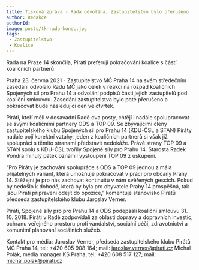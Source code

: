 ```yaml
---
title: Tisková zpráva - Rada odvolána, Zastupitelstvo bylo přerušeno 
author: Redakce
authorId: 
image: posts/tk-rada-konec.jpg
tags: 
 - Zastupitelstvo
 - Koalice
---
```


Rada na Praze 14 skončila, Piráti preferují pokračování koalice s částí koaličních partnerů 

Praha 23. června 2021 - Zastupitelstvo MČ Praha 14 na svém středečním zasedání odvolalo Radu MČ jako celek v reakci na rozpad koaličních Spojených sil pro Prahu 14 a odvolání podpisů části jejich zastupitelů pod koaliční smlouvou. Zasedání zastupitelstva bylo poté přerušeno a pokračovat bude následující den ve čtvrtek.

Piráti, kteří měli v dosavadní Radě dva posty, chtějí i nadále spolupracovat se svými koaličními partnery ODS a TOP 09. Se zbývajícími členy zastupitelského klubu Spojených sil pro Prahu 14 (KDU-ČSL a STAN) Piráty nadále pojí korektní vztahy, jeden z koaličních partnerů si však již spolupráci s těmito stranami představit nedokáže. Právě strany TOP 09 a STAN spolu s KDU-ČSL tvořily Spojené síly pro Prahu 14. Starosta Radek Vondra minulý pátek oznámil vystoupení TOP 09 z uskupení. 

“Pro Piráty je zachování spolupráce s ODS a TOP 09 jednou z mála přijatelných variant, která umožňuje pokračovat v práci pro občany Prahy 14. Stěžejní je pro nás zachovat kontinuitu v nám svěřených gescích. Pokud by nedošlo k dohodě, která by byla pro obyvatele Prahy 14 prospěšná, tak jsou Piráti připraveni odejít do opozice,” komentuje stanovisko Pirátů předseda zastupitelského klubu Jaroslav Verner. 

Piráti, Spojené síly pro pro Prahu 14 a ODS podepsali koaliční smlouvu 31. 10. 2018. Piráti v Radě zodpovídali za oblasti dopravy a dopravních investic, ochranu veřejného prostoru proti vandalství, sociální péči, zdravotnictví a komunitní plánování sociálních služeb.

Kontakt pro média:
Jaroslav Verner, předseda zastupitelského klubu Pirátů MČ Praha 14, tel: +420 605 908 164; mail: jaroslav.verner@pirati.cz
Michal Polák, media manager KS Praha, tel: +420 608 517 127; mail: michal.polak@pirati.cz

